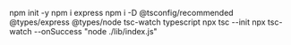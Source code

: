 npm init -y
npm i express
npm i -D @tsconfig/recommended @types/express @types/node tsc-watch typescript
npx tsc --init
npx tsc-watch --onSuccess \"node ./lib/index.js\"
